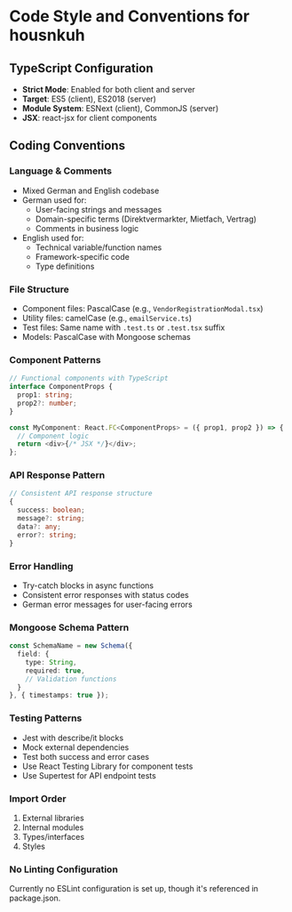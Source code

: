 # Code Style and Conventions for housnkuh

## TypeScript Configuration
- **Strict Mode**: Enabled for both client and server
- **Target**: ES5 (client), ES2018 (server)  
- **Module System**: ESNext (client), CommonJS (server)
- **JSX**: react-jsx for client components

## Coding Conventions

### Language & Comments
- Mixed German and English codebase
- German used for:
  - User-facing strings and messages
  - Domain-specific terms (Direktvermarkter, Mietfach, Vertrag)
  - Comments in business logic
- English used for:
  - Technical variable/function names
  - Framework-specific code
  - Type definitions

### File Structure
- Component files: PascalCase (e.g., `VendorRegistrationModal.tsx`)
- Utility files: camelCase (e.g., `emailService.ts`)
- Test files: Same name with `.test.ts` or `.test.tsx` suffix
- Models: PascalCase with Mongoose schemas

### Component Patterns
```typescript
// Functional components with TypeScript
interface ComponentProps {
  prop1: string;
  prop2?: number;
}

const MyComponent: React.FC<ComponentProps> = ({ prop1, prop2 }) => {
  // Component logic
  return <div>{/* JSX */}</div>;
};
```

### API Response Pattern
```typescript
// Consistent API response structure
{
  success: boolean;
  message?: string;
  data?: any;
  error?: string;
}
```

### Error Handling
- Try-catch blocks in async functions
- Consistent error responses with status codes
- German error messages for user-facing errors

### Mongoose Schema Pattern
```typescript
const SchemaName = new Schema({
  field: {
    type: String,
    required: true,
    // Validation functions
  }
}, { timestamps: true });
```

### Testing Patterns
- Jest with describe/it blocks
- Mock external dependencies
- Test both success and error cases
- Use React Testing Library for component tests
- Use Supertest for API endpoint tests

### Import Order
1. External libraries
2. Internal modules
3. Types/interfaces
4. Styles

### No Linting Configuration
Currently no ESLint configuration is set up, though it's referenced in package.json.